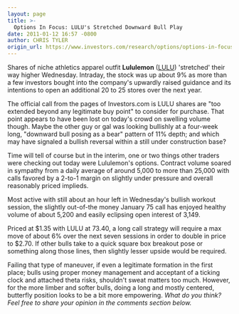 ```yaml
---
layout: page
title: >-
  Options In Focus: LULU's Stretched Downward Bull Play
date: 2011-01-12 16:57 -0800
author: CHRIS TYLER
origin_url: https://www.investors.com/research/options/options-in-focus-lulus-stretched-downward-bull-play/
---
```






Shares of niche athletics apparel outfit **Lululemon**  ([LULU](https://research.investors.com/quote.aspx?symbol=LULU)) 'stretched' their way higher Wednesday. Intraday, the stock was up about 9% as more than a few investors bought into the company's upwardly raised guidance and its intentions to open an additional 20 to 25 stores over the next year.

  

The official call from the pages of Investors.com is LULU shares are "too extended beyond any legitimate buy point" to consider for purchase. That point appears to have been lost on today's crowd on swelling volume though. Maybe the other guy or gal was looking bullishly at a four-week long, "downward bull posing as a bear" pattern of 11% depth; and which may have signaled a bullish reversal within a still under construction base?

  

Time will tell of course but in the interim, one or two things other traders were checking out today were Lululemon's options. Contract volume soared in sympathy from a daily average of around 5,000 to more than 25,000 with calls favored by a 2-to-1 margin on slightly under pressure and overall reasonably priced implieds.

  

Most active with still about an hour left in Wednesday's bullish workout session, the slightly out-of-the money January 75 call has enjoyed healthy volume of about 5,200 and easily eclipsing open interest of 3,149.

  

  

Priced at $1.35 with LULU at 73.40, a long call strategy will require a max move of about 6% over the next seven sessions in order to double in price to $2.70. If other bulls take to a quick square box breakout pose or something along those lines, then slightly lesser upside would be required.

  

Failing that type of maneuver, if even a legitimate formation in the first place; bulls using proper money management and acceptant of a ticking clock and attached theta risks, shouldn't sweat matters too much. However, for the more limber and softer bulls, doing a long and mostly centered, butterfly position looks to be a bit more empowering. *What do you think? Feel free to share your opinion in the comments section below.*




